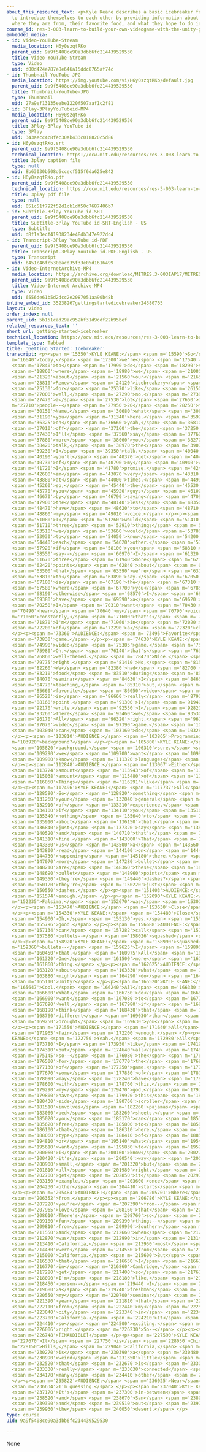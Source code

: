 ```yaml
---
about_this_resource_text: <p>Kyle Keane describes a basic icebreaker for the class
  to introduce themselves to each other by providing information about things like
  where they are from, their favorite food, and what they hope to do in the class.</p>
course_id: res-3-003-learn-to-build-your-own-videogame-with-the-unity-game-engine-and-microsoft-kinect-january-iap-2017
embedded_media:
- id: Video-YouTube-Stream
  media_location: H6y0szqtRKo
  parent_uid: 9a9f5408ce90a3dbb6fc214439529530
  title: Video-YouTube-Stream
  type: Video
  uid: d00d424e787e8e646a15ddc8765af74c
- id: Thumbnail-YouTube-JPG
  media_location: https://img.youtube.com/vi/H6y0szqtRKo/default.jpg
  parent_uid: 9a9f5408ce90a3dbb6fc214439529530
  title: Thumbnail-YouTube-JPG
  type: Thumbnail
  uid: 27a9ef13135eebe1220f507aaf1c2f81
- id: 3Play-3PlayYouTubeid-MP4
  media_location: H6y0szqtRKo
  parent_uid: 9a9f5408ce90a3dbb6fc214439529530
  title: 3Play-3Play YouTube id
  type: 3Play
  uid: 343aecc4c8fec30ab433c018820c5d86
- id: H6y0szqtRKo.srt
  parent_uid: 9a9f5408ce90a3dbb6fc214439529530
  technical_location: https://ocw.mit.edu/resources/res-3-003-learn-to-build-your-own-videogame-with-the-unity-game-engine-and-microsoft-kinect-january-iap-2017/class-activities/getting-started/getting-started-icebreaker/H6y0szqtRKo.srt
  title: 3play caption file
  type: null
  uid: 8b63030b508d6ccecf515f6da625e842
- id: H6y0szqtRKo.pdf
  parent_uid: 9a9f5408ce90a3dbb6fc214439529530
  technical_location: https://ocw.mit.edu/resources/res-3-003-learn-to-build-your-own-videogame-with-the-unity-game-engine-and-microsoft-kinect-january-iap-2017/class-activities/getting-started/getting-started-icebreaker/H6y0szqtRKo.pdf
  title: 3play pdf file
  type: null
  uid: 051c51f792f52d1cb1df50c7687406b7
- id: Subtitle-3Play YouTube id-SRT
  parent_uid: 9a9f5408ce90a3dbb6fc214439529530
  title: Subtitle-3Play YouTube id-SRT-English - US
  type: Subtitle
  uid: d8f1a3ecf41938234e48db347e922dc4
- id: Transcript-3Play YouTube id-PDF
  parent_uid: 9a9f5408ce90a3dbb6fc214439529530
  title: Transcript-3Play YouTube id-PDF-English - US
  type: Transcript
  uid: b451c46fc530eacd35f33e05d1616499
- id: Video-InternetArchive-MP4
  media_location: https://archive.org/download/MITRES.3-003IAP17/MITRES_3-003IAP17_Class_Activities_03_300k.mp4
  parent_uid: 9a9f5408ce90a3dbb6fc214439529530
  title: Video-Internet Archive-MP4
  type: Video
  uid: 6556de61b5d2dcc2e2087051aa90b48b
inline_embed_id: 35238267gettingstartedicebreaker24380765
layout: video
order_index: null
parent_uid: 5b151cad29ac952bf31d9cdf22b95bef
related_resources_text: ''
short_url: getting-started-icebreaker
technical_location: https://ocw.mit.edu/resources/res-3-003-learn-to-build-your-own-videogame-with-the-unity-game-engine-and-microsoft-kinect-january-iap-2017/class-activities/getting-started/getting-started-icebreaker
template_type: Tabbed
title: 'Getting Started: Icebreaker'
transcript: <p><span m='15350'>KYLE KEANE:</span> <span m='15590'>So</span> <span
  m='16640'>today,</span> <span m='17300'>we're</span> <span m='17540'>going</span>
  <span m='17840'>to</span> <span m='17990'>do</span> <span m='18290'>something</span>
  <span m='18860'>where</span> <span m='18980'>we</span> <span m='21080'>talk</span>
  <span m='21320'>about</span> <span m='21560'>our</span> <span m='21650'>name.</span>
  <span m='23810'>Renew</span> <span m='24120'>icebreakery</span> <span m='24790'>thing</span>
  <span m='25130'>for</span> <span m='25370'>like</span> <span m='26150'>15--</span>
  <span m='27000'>well,</span> <span m='27290'>no,</span> <span m='27380'>there's</span>
  <span m='27470'>a</span> <span m='27530'>lot</span> <span m='27650'>of</span> <span
  m='27710'>people--</span> <span m='27950'>20</span> <span m='28250'>minutes.</span>
  <span m='30150'>Name,</span> <span m='30680'>what</span> <span m='30860'>brought</span>
  <span m='31190'>you</span> <span m='31340'>here.</span> <span m='35990'>And,</span>
  <span m='36325'>oh</span> <span m='36660'>yeah,</span> <span m='36810'>right</span>
  <span m='37010'>off</span> <span m='37160'>the</span> <span m='37250'>bat</span>
  <span m='37430'>I'll</span> <span m='37560'>say</span> <span m='37760'>the</span>
  <span m='37880'>more</span> <span m='38060'>you</span> <span m='38270'>all</span>
  <span m='38420'>talk,</span> <span m='38970'>the</span> <span m='39070'>less</span>
  <span m='39230'>I</span> <span m='39350'>talk.</span> <span m='40040'>So</span>
  <span m='40190'>you'll</span> <span m='40370'>get</span> <span m='40490'>sick</span>
  <span m='40730'>of</span> <span m='40790'>my</span> <span m='40940'>voice,</span>
  <span m='41720'>I</span> <span m='41780'>promise.</span> <span m='42420'>I</span>
  <span m='42600'>am</span> <span m='43070'>very</span> <span m='43310'>monotonous</span>
  <span m='43880'>at</span> <span m='44000'>times.</span> <span m='44990'>And</span>
  <span m='45260'>so,</span> <span m='45440'>the</span> <span m='45530'>more</span>
  <span m='45770'>you</span> <span m='45920'>guys</span> <span m='46100'>participate</span>
  <span m='46670'>by</span> <span m='46790'>saying</span> <span m='47090'>words,</span>
  <span m='47900'>the</span> <span m='48140'>less</span> <span m='48350'>you</span>
  <span m='48470'>have</span> <span m='48620'>to</span> <span m='48710'>hear</span>
  <span m='48860'>my</span> <span m='49010'>voice.</span> </p><p><span m='50100'>So</span>
  <span m='51080'>I</span> <span m='51260'>would</span> <span m='51410'>like</span>
  <span m='51710'>three</span> <span m='52910'>things</span> <span m='53390'>that</span>
  <span m='53510'>we</span> <span m='53660'>would</span> <span m='53780'>like</span>
  <span m='53930'>to</span> <span m='54050'>know</span> <span m='54200'>about</span>
  <span m='54440'>each</span> <span m='54620'>other.</span> <span m='57630'>So</span>
  <span m='57920'>if</span> <span m='58100'>you</span> <span m='58310'>could</span>
  <span m='58550'>say--</span> <span m='60970'>I</span> <span m='61320'>need</span>
  <span m='61670'>three</span> <span m='61940'>more</span> <span m='62120'>bullet</span>
  <span m='62420'>points</span> <span m='62840'>about</span> <span m='63170'>things</span>
  <span m='63500'>that</span> <span m='63590'>we're</span> <span m='63710'>going</span>
  <span m='63810'>to</span> <span m='63890'>say.</span> <span m='67050'>This</span>
  <span m='67100'>is</span> <span m='67190'>the</span> <span m='67310'>moment</span>
  <span m='67580'>where</span> <span m='67700'>you</span> <span m='67850'>talk,</span>
  <span m='68190'>otherwise</span> <span m='68570'>I</span> <span m='68660'>just</span>
  <span m='69380'>have</span> <span m='69590'>a</span> <span m='69620'>compulsion.</span>
  <span m='70250'>I</span> <span m='70310'>want</span> <span m='70430'>to</span> <span
  m='70490'>hear</span> <span m='70640'>my</span> <span m='70790'>voice</span> <span
  m='71060'>constantly,</span> <span m='71600'>that's</span> <span m='71720'>why</span>
  <span m='71870'>I'm</span> <span m='71960'>in</span> <span m='72020'>front</span>
  <span m='72200'>of</span> <span m='72290'>a</span> <span m='72320'>classroom.</span>
  </p><p><span m='73360'>AUDIENCE:</span> <span m='73495'>Favorite</span> <span m='73630'>video</span>
  <span m='73830'>game.</span> </p><p><span m='74630'>KYLE KEANE:</span> <span m='74810'>Favorite</span>
  <span m='74990'>video</span> <span m='75305'>game.</span> <span m='75620'>Cool.</span>
  <span m='75980'>Oh,</span> <span m='76140'>that's</span> <span m='76330'>so</span>
  <span m='76860'>well-themed.</span> <span m='78470'>Nice.</span> <span m='79300'>All</span>
  <span m='79775'>right.</span> <span m='81410'>No,</span> <span m='81580'>honestly.</span>
  <span m='82260'>We</span> <span m='82380'>had</span> <span m='82700'>one-handed</span>
  <span m='83210'>food</span> <span m='83510'>during</span> <span m='83810'>the</span>
  <span m='84070'>seminar</span> <span m='84630'>I</span> <span m='84650'>was</span>
  <span m='84770'>teaching,</span> <span m='85310'>but,</span> <span m='85550'>yeah,</span>
  <span m='85660'>favorite</span> <span m='86050'>video</span> <span m='86350'>game</span>
  <span m='86520'>is</span> <span m='86660'>really</span> <span m='87920'>on</span>
  <span m='88160'>point.</span> <span m='91300'>I</span> <span m='91940'>can</span>
  <span m='92170'>write,</span> <span m='92550'>I</span> <span m='92820'>promise.</span>
  <span m='93260'>There</span> <span m='93460'>we</span> <span m='93530'>go.</span>
  <span m='96170'>All</span> <span m='96320'>right,</span> <span m='96710'>favorite</span>
  <span m='97070'>video</span> <span m='97390'>game.</span> <span m='102970'>I</span>
  <span m='103040'>can</span> <span m='103160'>do</span> <span m='103280'>this.</span>
  </p><p><span m='103810'>AUDIENCE:</span> <span m='103865'>Programming</span> <span
  m='103920'>background?</span> </p><p><span m='105300'>KYLE KEANE:</span> <span m='105430'>Programming</span>
  <span m='105820'>background,</span> <span m='106310'>sure.</span> <span m='108880'>Do</span>
  <span m='109290'>we</span> <span m='109700'>want</span> <span m='109840'>to</span>
  <span m='109980'>know</span> <span m='111320'>languages</span> <span m='112330'>or--</span>
  </p><p><span m='112848'>AUDIENCE:</span> <span m='113067'>Either</span> <span m='113286'>languages,</span>
  <span m='113724'>amount</span> <span m='113943'>of</span> <span m='114162'>rough--</span>
  <span m='115038'>amount</span> <span m='115480'>of</span> <span m='115765'>experience.</span>
  <span m='116050'>Things</span> <span m='116291'>like</span> <span m='116532'>that.</span>
  </p><p><span m='117496'>KYLE KEANE:</span> <span m='117737'>All</span> <span m='117978'>right.</span>
  <span m='128590'>So</span> <span m='128820'>something</span> <span m='129430'>about</span>
  <span m='131260'>your</span> <span m='132040'>general</span> <span m='132460'>level</span>
  <span m='132910'>of</span> <span m='133210'>experience.</span> <span m='134000'>And</span>
  <span m='134100'>if</span> <span m='134110'>you</span> <span m='135160'>have</span>
  <span m='135340'>nothing</span> <span m='135640'>to</span> <span m='135760'>say</span>
  <span m='135910'>about</span> <span m='136150'>that,</span> <span m='136510'>then</span>
  <span m='136840'>just</span> <span m='137320'>say</span> <span m='138610'>[INAUDIBLE]--</span>
  <span m='140520'>and</span> <span m='140710'>that's</span> <span m='140890'>perfectly</span>
  <span m='141310'>fine.</span> <span m='143000'>That</span> <span m='143140'>gives</span>
  <span m='143380'>us</span> <span m='143500'>a</span> <span m='143560'>good</span>
  <span m='143800'>read</span> <span m='144100'>on</span> <span m='144490'>what's</span>
  <span m='144730'>happening</span> <span m='145180'>there.</span> <span m='146800'>One</span>
  <span m='147070'>more</span> <span m='147280'>bullet</span> <span m='147580'>point.</span>
  <span m='148210'>Are</span> <span m='148360'>these</span> <span m='148525'>called</span>
  <span m='148690'>bullet</span> <span m='148960'>points</span> <span m='149260'>when</span>
  <span m='149350'>they're</span> <span m='149440'>dashes?</span> <span m='150010'>Maybe</span>
  <span m='150120'>they're</span> <span m='150220'>just</span> <span m='150340'>called</span>
  <span m='150550'>dashes.</span> </p><p><span m='151403'>AUDIENCE:</span> <span m='151488'>Close</span>
  <span m='151574'>enough.</span> </p><p><span m='152090'>KYLE KEANE:</span> <span
  m='152235'>Falsima,</span> <span m='152670'>was</span> <span m='153070'>it?</span>
  </p><p><span m='153470'>AUDIENCE:</span> <span m='153630'>Close</span> <span m='153790'>enough.</span>
  </p><p><span m='154330'>KYLE KEANE:</span> <span m='154480'>Close</span> <span m='154630'>enough.</span>
  <span m='154900'>Oh,</span> <span m='155130'>yes,</span> <span m='155350'>that's</span>
  <span m='155796'>good.</span> </p><p><span m='156688'>AUDIENCE:</span> <span m='156911'>You</span>
  <span m='157134'>can</span> <span m='157282'>call</span> <span m='157430'>them</span>
  <span m='157580'>bullets--</span> <span m='158026'>squashed</span> <span m='158472'>bullets.</span>
  </p><p><span m='158920'>KYLE KEANE:</span> <span m='158990'>Squashed</span> <span
  m='159360'>bullets--</span> <span m='159625'>I</span> <span m='159890'>like</span>
  <span m='160450'>that.</span> <span m='160975'>All</span> <span m='161147'>right.</span>
  <span m='161320'>One</span> <span m='161500'>more</span> <span m='161650'>fun</span>
  <span m='161860'>thing.</span> </p><p><span m='162625'>AUDIENCE:</span> <span m='162872'>How</span>
  <span m='163120'>about</span> <span m='163330'>what</span> <span m='163650'>you</span>
  <span m='163880'>might</span> <span m='164290'>do</span> <span m='164700'>with</span>
  <span m='165110'>Unity?</span> </p><p><span m='165520'>KYLE KEANE:</span> <span
  m='165647'>Cool.</span> <span m='166240'>All</span> <span m='166330'>right.</span>
  <span m='166600'>What</span> <span m='166750'>do</span> <span m='166810'>you</span>
  <span m='166900'>want</span> <span m='167080'>to</span> <span m='167140'>do?</span>
  <span m='167690'>Well,</span> <span m='167980'>if</span> <span m='168080'>you</span>
  <span m='168190'>think</span> <span m='168430'>that</span> <span m='168550'>that's</span>
  <span m='168760'>different</span> <span m='169030'>than</span> <span m='169120'>what</span>
  <span m='169250'>brought</span> <span m='169630'>you</span> <span m='169790'>here.</span>
  </p><p><span m='171550'>AUDIENCE:</span> <span m='171640'>All</span> <span m='171730'>right,</span>
  <span m='171965'>fair</span> <span m='172200'>enough.</span> </p><p><span m='172670'>KYLE
  KEANE:</span> <span m='172750'>Yeah.</span> <span m='172980'>All</span> <span m='173380'>right.</span>
  <span m='173780'>I</span> <span m='173950'>like</span> <span m='174190'>it,</span>
  <span m='174310'>but</span> <span m='174640'>all</span> <span m='174850'>right,</span>
  <span m='175145'>so--</span> <span m='176080'>the</span> <span m='176140'>vision</span>
  <span m='176500'>for</span> <span m='176770'>the</span> <span m='176890'>type</span>
  <span m='177130'>of</span> <span m='177250'>game.</span> <span m='177520'>Because</span>
  <span m='177670'>some</span> <span m='177880'>of</span> <span m='178000'>you</span>
  <span m='178090'>may</span> <span m='178240'>have</span> <span m='178390'>come</span>
  <span m='178600'>with</span> <span m='178760'>this,</span> <span m='179200'>oh</span>
  <span m='179290'>my</span> <span m='179470'>god,</span> <span m='179740'>I</span>
  <span m='179800'>have</span> <span m='179920'>this</span> <span m='180070'>amazing</span>
  <span m='180430'>side</span> <span m='180760'>scroller</span> <span m='181300'>that</span>
  <span m='181510'>involves</span> <span m='182260'>pajamas</span> <span m='182860'>and</span>
  <span m='183060'>bed</span> <span m='183260'>sheets.</span> <span m='184750'>So</span>
  <span m='185020'>you</span> <span m='185170'>can</span> <span m='185380'>feel</span>
  <span m='185620'>free</span> <span m='185800'>to</span> <span m='185890'>share</span>
  <span m='186100'>that</span> <span m='186310'>here.</span> <span m='187740'>What</span>
  <span m='188060'>type</span> <span m='188410'>of</span> <span m='188560'>game</span>
  <span m='194810'>or</span> <span m='195140'>what</span> <span m='195410'>you</span>
  <span m='195610'>want</span> <span m='195830'>to</span> <span m='195980'>do.</span>
  <span m='200060'>I</span> <span m='200160'>know</span> <span m='200270'>that</span>
  <span m='200420'>it's</span> <span m='200540'>way</span> <span m='200720'>too</span>
  <span m='200900'>small,</span> <span m='201320'>but</span> <span m='201470'>that's</span>
  <span m='201810'>all</span> <span m='201980'>right.</span> <span m='202580'>We'll</span>
  <span m='202700'>get</span> <span m='202850'>it</span> <span m='202970'>from</span>
  <span m='203150'>example,</span> <span m='203600'>once</span> <span m='204050'>each</span>
  <span m='204230'>other</span> <span m='204410'>starts</span> <span m='204710'>sharing.</span>
  </p><p><span m='205484'>AUDIENCE:</span> <span m='205701'>Where</span> <span m='205918'>you're</span>
  <span m='206352'>from.</span> </p><p><span m='206786'>KYLE KEANE:</span> <span m='207003'>Where</span>
  <span m='207220'>you're</span> <span m='207390'>from--</span> <span m='207770'>I</span>
  <span m='207965'>love</span> <span m='208160'>that</span> <span m='208310'>one.</span>
  <span m='208610'>There's</span> <span m='208760'>so</span> <span m='208970'>many</span>
  <span m='209180'>fun</span> <span m='209390'>things--</span> <span m='209690'>I'm</span>
  <span m='209810'>from</span> <span m='209990'>Southern</span> <span m='210260'>California.</span>
  <span m='211550'>And</span> <span m='212660'>when</span> <span m='212810'>I</span>
  <span m='212870'>was</span> <span m='212990'>in</span> <span m='213140'>Southern</span>
  <span m='213410'>California,</span> <span m='213950'>most</span> <span m='214190'>people</span>
  <span m='214430'>were</span> <span m='214550'>from</span> <span m='214760'>Southern</span>
  <span m='215000'>California.</span> <span m='215600'>But</span> <span m='216350'>now</span>
  <span m='216530'>that</span> <span m='216650'>I</span> <span m='216670'>am</span>
  <span m='216770'>in</span> <span m='216860'>Cambridge,</span> <span m='217250'>I</span>
  <span m='217280'>get</span> <span m='217400'>so</span> <span m='217670'>excited.</span>
  <span m='218090'>I'm</span> <span m='218180'>like,</span> <span m='218300'>that</span>
  <span m='218450'>person--</span> <span m='219440'>I</span> <span m='219530'>had</span>
  <span m='219680'>a</span> <span m='219740'>freshman</span> <span m='220440'>in</span>
  <span m='220550'>my</span> <span m='220700'>seminar</span> <span m='221180'>this</span>
  <span m='221390'>year</span> <span m='221810'>that</span> <span m='221930'>was</span>
  <span m='222110'>from</span> <span m='222440'>my</span> <span m='222590'>neighboring</span>
  <span m='223040'>city</span> <span m='223340'>in</span> <span m='223430'>Southern</span>
  <span m='223700'>California.</span> <span m='224210'>It</span> <span m='224310'>was</span>
  <span m='224410'>so</span> <span m='224500'>exciting.</span> <span m='225782'>All</span>
  <span m='226006'>right.</span> <span m='226230'>So--</span> </p><p><span m='226580'>AUDIENCE:</span>
  <span m='226748'>[INAUDIBLE]</span> </p><p><span m='227590'>KYLE KEANE:</span> <span
  m='227670'>It</span> <span m='227750'>is</span> <span m='228050'>Chino</span> <span
  m='228150'>Hills,</span> <span m='229040'>California,</span> <span m='230220'>which</span>
  <span m='230270'>is</span> <span m='230390'>a</span> <span m='230480'>tiny</span>
  <span m='230990'>weird</span> <span m='231350'>little</span> <span m='231590'>city</span>
  <span m='232520'>that</span> <span m='232670'>is</span> <span m='233000'>not</span>
  <span m='233330'>really</span> <span m='233630'>connected</span> <span m='234080'>to</span>
  <span m='234170'>many</span> <span m='234410'>other</span> <span m='234590'>cities.</span>
  </p><p><span m='235822'>AUDIENCE:</span> <span m='236025'>Near</span> <span m='236228'>LA,</span>
  <span m='236634'>I'm guessing.</span> </p><p><span m='237040'>KYLE KEANE:</span>
  <span m='237170'>It's</span> <span m='237300'>in-between</span> <span m='237950'>LA</span>
  <span m='238520'>and</span> <span m='238670'>San</span> <span m='238940'>Diego</span>
  <span m='239390'>and</span> <span m='239510'>out</span> <span m='239720'>into</span>
  <span m='239930'>the</span> <span m='240050'>desert.</span> </p>
type: course
uid: 9a9f5408ce90a3dbb6fc214439529530

---
```

None